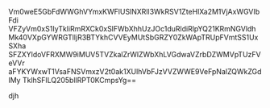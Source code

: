 Vm0weE5GbFdWWGhVYmxKWFlUSlNXRll3WkRSV1ZteHlXa2M1VjAxWGVIbFdi
VFZyVm0xS1IyTkliRmRXCk0xSlFWbXhhUzJOc1duRldiRlpYQ21KRmNGVldh
Mk40VXpGYWRGTlljR3BTYkhCVVEyMUtSbGRZY0ZkWApTRUpFVmtSS1UxSXha
SFZXYldoVFRXMW9iMUV5TVZkalZrWlZWbXhLVGdwaVZrbDZWMVpTUzFVeVVr
aFYKYWxwT1VsaFNSVmxzV2t0ak1XUlhVbFJzVVZWWE9VeFpNalZQWkZGdlMy
TklhSFlLQ205bllRPT0KCmpsYg==

djh